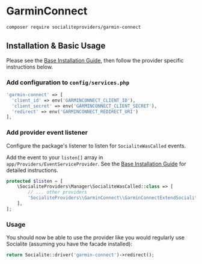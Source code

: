 # GarminConnect

```bash
composer require socialiteproviders/garmin-connect
```

## Installation & Basic Usage

Please see the [Base Installation Guide](https://socialiteproviders.com/usage/), then follow the provider specific instructions below.

### Add configuration to `config/services.php`

```php
'garmin-connect' => [    
  'client_id' => env('GARMINCONNECT_CLIENT_ID'),  
  'client_secret' => env('GARMINCONNECT_CLIENT_SECRET'),  
  'redirect' => env('GARMINCONNECT_REDIRECT_URI') 
],
```

### Add provider event listener

Configure the package's listener to listen for `SocialiteWasCalled` events.

Add the event to your `listen[]` array in `app/Providers/EventServiceProvider`. See the [Base Installation Guide](https://socialiteproviders.com/usage/) for detailed instructions.

```php
protected $listen = [
    \SocialiteProviders\Manager\SocialiteWasCalled::class => [
        // ... other providers
        'SocialiteProviders\\GarminConnect\\GarminConnectExtendSocialite@handle',
    ],
];
```

### Usage

You should now be able to use the provider like you would regularly use Socialite (assuming you have the facade installed):

```php
return Socialite::driver('garmin-connect')->redirect();
```
